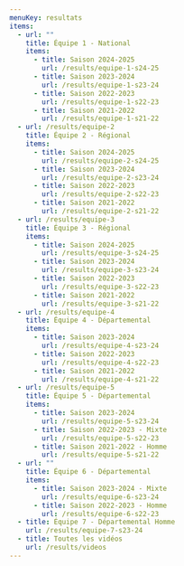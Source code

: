 ```yaml
---
menuKey: resultats
items:
  - url: ""
    title: Équipe 1 - National
    items:
      - title: Saison 2024-2025
        url: /results/equipe-1-s24-25
      - title: Saison 2023-2024
        url: /results/equipe-1-s23-24
      - title: Saison 2022-2023
        url: /results/equipe-1-s22-23
      - title: Saison 2021-2022
        url: /results/equipe-1-s21-22
  - url: /results/equipe-2
    title: Équipe 2 - Régional
    items:
      - title: Saison 2024-2025
        url: /results/equipe-2-s24-25
      - title: Saison 2023-2024
        url: /results/equipe-2-s23-24
      - title: Saison 2022-2023
        url: /results/equipe-2-s22-23
      - title: Saison 2021-2022
        url: /results/equipe-2-s21-22
  - url: /results/equipe-3
    title: Équipe 3 - Régional
    items:
      - title: Saison 2024-2025
        url: /results/equipe-3-s24-25
      - title: Saison 2023-2024
        url: /results/equipe-3-s23-24
      - title: Saison 2022-2023
        url: /results/equipe-3-s22-23
      - title: Saison 2021-2022
        url: /results/equipe-3-s21-22
  - url: /results/equipe-4
    title: Équipe 4 - Départemental
    items:
      - title: Saison 2023-2024
        url: /results/equipe-4-s23-24
      - title: Saison 2022-2023
        url: /results/equipe-4-s22-23
      - title: Saison 2021-2022
        url: /results/equipe-4-s21-22
  - url: /results/equipe-5
    title: Équipe 5 - Départemental
    items:
      - title: Saison 2023-2024
        url: /results/equipe-5-s23-24
      - title: Saison 2022-2023 - Mixte
        url: /results/equipe-5-s22-23
      - title: Saison 2021-2022 - Homme
        url: /results/equipe-5-s21-22
  - url: ""
    title: Équipe 6 - Départemental
    items:
      - title: Saison 2023-2024 - Mixte
        url: /results/equipe-6-s23-24
      - title: Saison 2022-2023 - Homme
        url: /results/equipe-6-s22-23
  - title: Équipe 7 - Départemental Homme
    url: /results/equipe-7-s23-24
  - title: Toutes les vidéos
    url: /results/videos
---
```

